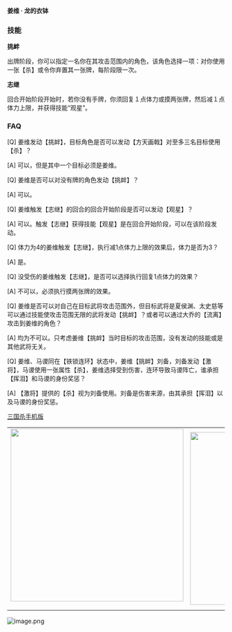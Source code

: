 
#### 姜维 · 龙的衣钵  

### 技能

**挑衅**

出牌阶段，你可以指定一名你在其攻击范围内的角色，该角色选择一项：对你使用一张【杀】或令你弃置其一张牌，每阶段限一次。

**志继**

回合开始阶段开始时，若你没有手牌，你须回复１点体力或摸两张牌，然后减１点体力上限，并获得技能“观星”。

### FAQ

[Q] 姜维发动【挑衅】，目标角色是否可以发动【方天画戟】对至多三名目标使用【杀】？

[A] 可以，但是其中一个目标必须是姜维。 



[Q] 姜维是否可以对没有牌的角色发动【挑衅】？

[A] 可以。 



[Q] 姜维触发【志继】的回合的回合开始阶段是否可以发动【观星】？

[A] 可以。触发【志继】获得技能【观星】是在回合开始阶段，可以在该阶段发动。



[Q] 体力为4的姜维触发【志继】，执行减1点体力上限的效果后，体力是否为3？

[A] 是。



[Q] 没受伤的姜维触发【志继】，是否可以选择执行回复1点体力的效果？

[A] 不可以，必须执行摸两张牌的效果。



[Q] 姜维是否可以对自己在目标武将攻击范围外，但目标武将是夏侯渊、太史慈等可以通过技能使攻击范围无限的武将发动【挑衅】？或者可以通过大乔的【流离】攻击到姜维的角色？

[A] 均为不可以。只考虑姜维【挑衅】当时目标的攻击范围，没有发动的技能或是其他武将无关。



[Q] 姜维、马谡同在【铁锁连环】状态中，姜维【挑衅】刘备，刘备发动【激将】，马谡使用一张属性【杀】，姜维选择受到伤害，连环导致马谡阵亡，谁承担【挥泪】和马谡的身份奖惩？

[A] 【激将】提供的【杀】视为刘备使用。刘备是伤害来源，由其承担【挥泪】以及马谡的身份奖惩。


 [三国杀手机版](https://apps.apple.com/cn/app/%E4%B8%89%E5%9B%BD%E6%9D%80%E9%97%AE%E9%A2%98%E7%AD%94%E7%96%91/id527602078)
    <div style="text-align: center"><table><tr>
    <td style="text-align: center">
<img src="https://is4-ssl.mzstatic.com/image/thumb/PurpleSource116/v4/1b/38/06/1b380673-fa07-7d70-76af-cc625e8e7894/97f20edf-1616-4b93-9e88-fbaebfe22faf_page-0.jpg/460x0w.webp" height="400">
</td>
<td style="text-align: center">
<img src="https://is5-ssl.mzstatic.com/image/thumb/PurpleSource126/v4/f6/ae/05/f6ae053d-def3-e9be-a991-74954202adad/7a500a3f-0dc0-4c7a-8287-6eed7e11d2b4_page-1.jpg/460x0w.webp" height="400">
</td>
<td style="text-align: center">
<img src="https://is2-ssl.mzstatic.com/image/thumb/PurpleSource126/v4/f3/38/97/f33897de-2a22-ec13-1832-60c35c10fe7c/7fbfdcd6-9f03-45ce-8dc1-bad59b0e5f5d_page-2.jpg/460x0w.webp" height="400">
</td>
<td style="text-align: center">
<img src="https://is2-ssl.mzstatic.com/image/thumb/PurpleSource116/v4/7c/bf/db/7cbfdbb7-8d99-a661-c3a7-bc4e3fdb840a/5e805d5e-b991-4341-bdf6-233a5dd8d703_page-3.jpg/460x0w.webp" height="400">
</td>
</tr>
</table>
</div>
    
 ![image.png](https://s2.loli.net/2022/01/10/Z85EF3hBpvU41oI.png)
